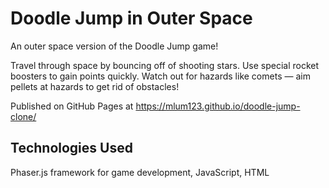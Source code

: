 # Doodle Jump in Outer Space

An outer space version of the Doodle Jump game!

Travel through space by bouncing off of shooting stars. Use special rocket boosters to gain points quickly. Watch out for hazards like comets — aim pellets at hazards to get rid of obstacles!

Published on GitHub Pages at https://mlum123.github.io/doodle-jump-clone/

## Technologies Used

Phaser.js framework for game development, JavaScript, HTML
